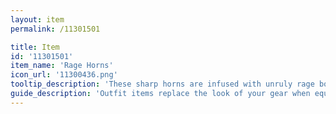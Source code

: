 ```yaml
---
layout: item
permalink: /11301501

title: Item
id: '11301501'
item_name: 'Rage Horns'
icon_url: '11300436.png'
tooltip_description: 'These sharp horns are infused with unruly rage boiled from deep within a tortured soul.'
guide_description: 'Outfit items replace the look of your gear when equipped.'
---
```

